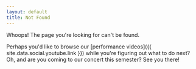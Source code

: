 ```yaml
---
layout: default
title: Not Found
---
```


Whoops! The page you're looking for can't be found.

Perhaps you'd like to browse our [performance videos]({{ site.data.social.youtube.link }})
while you're figuring out what to do next? Oh, and are you coming to our concert
this semester? See you there!
